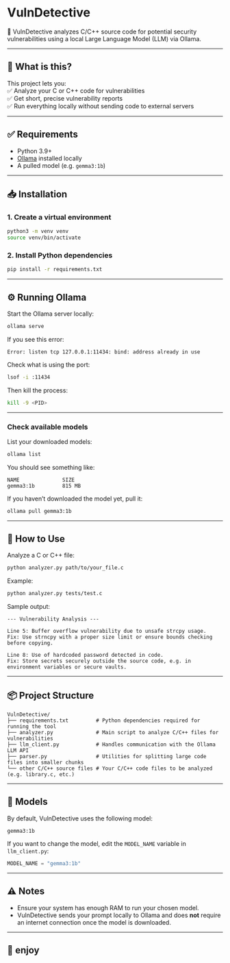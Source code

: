 # VulnDetective

🔎 VulnDetective analyzes C/C++ source code for potential security vulnerabilities using a local Large Language Model (LLM) via Ollama.

---

## 🚀 What is this?

This project lets you:  
✅ Analyze your C or C++ code for vulnerabilities  
✅ Get short, precise vulnerability reports  
✅ Run everything locally without sending code to external servers

---

## ✅ Requirements

- Python 3.9+
- [Ollama](https://ollama.com/download) installed locally
- A pulled model (e.g. `gemma3:1b`)

---

## 📥 Installation

### 1. Create a virtual environment

```bash
python3 -m venv venv
source venv/bin/activate
```

### 2. Install Python dependencies

```bash
pip install -r requirements.txt
```

---

## ⚙️ Running Ollama

Start the Ollama server locally:

```bash
ollama serve
```

If you see this error:

```
Error: listen tcp 127.0.0.1:11434: bind: address already in use
```

Check what is using the port:

```bash
lsof -i :11434
```

Then kill the process:

```bash
kill -9 <PID>
```

---

### Check available models

List your downloaded models:

```bash
ollama list
```

You should see something like:

```
NAME              SIZE
gemma3:1b         815 MB
```

If you haven’t downloaded the model yet, pull it:

```bash
ollama pull gemma3:1b
```

---

## 🔧 How to Use

Analyze a C or C++ file:

```bash
python analyzer.py path/to/your_file.c
```

Example:

```bash
python analyzer.py tests/test.c
```

Sample output:

```
--- Vulnerability Analysis ---

Line 5: Buffer overflow vulnerability due to unsafe strcpy usage.
Fix: Use strncpy with a proper size limit or ensure bounds checking before copying.

Line 8: Use of hardcoded password detected in code.
Fix: Store secrets securely outside the source code, e.g. in environment variables or secure vaults.

```

---

## 📦 Project Structure

```
VulnDetective/
├── requirements.txt         # Python dependencies required for running the tool
├── analyzer.py              # Main script to analyze C/C++ files for vulnerabilities
├── llm_client.py            # Handles communication with the Ollama LLM API
├── parser.py                # Utilities for splitting large code files into smaller chunks
└── other C/C++ source files # Your C/C++ code files to be analyzed (e.g. library.c, etc.)

```

---

## 📝 Models

By default, VulnDetective uses the following model:

```
gemma3:1b
```

If you want to change the model, edit the `MODEL_NAME` variable in `llm_client.py`:

```python
MODEL_NAME = "gemma3:1b"
```

---

## ⚠️ Notes

- Ensure your system has enough RAM to run your chosen model.
- VulnDetective sends your prompt locally to Ollama and does **not** require an internet connection once the model is downloaded.

---

## 🎉 enjoy
